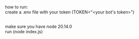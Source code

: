 how to run: <br>
create a .env file with your token (TOKEN="<your bot's token>") <br><br>

make sure you have node 20.14.0 <br>
run (node index.js)
